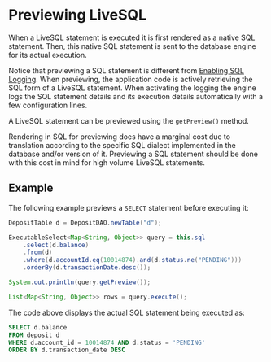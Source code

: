 # Previewing LiveSQL

When a LiveSQL statement is executed it is first rendered as a native SQL statement. Then, this native 
SQL statement is sent to the database engine for its actual execution.

Notice that previewing a SQL statement is different from 
[Enabling SQL Logging](../guides/enabling-sql-debugging.md). When previewing, the application code is actively
retrieving the SQL form of a LiveSQL statement. When activating the logging the engine logs the SQL statement
details and its execution details automatically with a few configuration lines.

A LiveSQL statement can be previewed using the `getPreview()` method.

Rendering in SQL for previewing does have a marginal cost due to translation according to the specific SQL 
dialect implemented in the database and/or version of it. Previewing a SQL statement should be done with this cost in mind
for high volume LiveSQL statements.

## Example

The following example previews a `SELECT` statement before executing it:

```java
DepositTable d = DepositDAO.newTable("d");

ExecutableSelect<Map<String, Object>> query = this.sql
    .select(d.balance)
    .from(d) 
    .where(d.accountId.eq(10014874).and(d.status.ne("PENDING")))
    .orderBy(d.transactionDate.desc());

System.out.println(query.getPreview());

List<Map<String, Object>> rows = query.execute();
```

The code above displays the actual SQL statement being executed as:

```sql
SELECT d.balance
FROM deposit d
WHERE d.account_id = 10014874 AND d.status = 'PENDING'
ORDER BY d.transaction_date DESC
```

